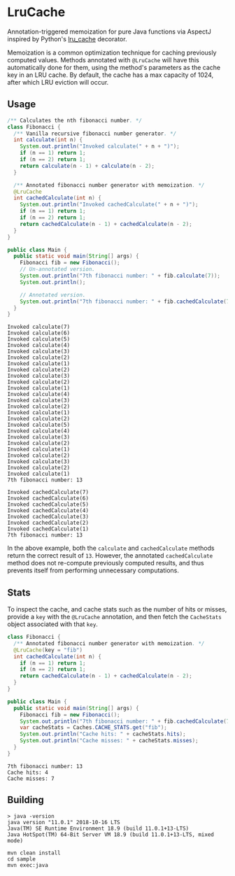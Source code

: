 LruCache
========
Annotation-triggered memoization for pure Java functions via AspectJ inspired by Python's [lru_cache](https://docs.python.org/3/library/functools.html#functools.lru_cache) decorator.

Memoization is a common optimization technique for caching previously computed values. Methods annotated with `@LruCache` will have this automatically done for them, using the method's parameters as the cache key in an LRU cache. By default, the cache has a max capacity of 1024, after which LRU eviction will occur.

Usage
-----
```java
/** Calculates the nth fibonacci number. */
class Fibonacci {
  /** Vanilla recursive fibonacci number generator. */
  int calculate(int n) {
    System.out.println("Invoked calculate(" + n + ")");
    if (n == 1) return 1;
    if (n == 2) return 1;
    return calculate(n - 1) + calculate(n - 2);
  }

  /** Annotated fibonacci number generator with memoization. */
  @LruCache
  int cachedCalculate(int n) {
    System.out.println("Invoked cachedCalculate(" + n + ")");
    if (n == 1) return 1;
    if (n == 2) return 1;
    return cachedCalculate(n - 1) + cachedCalculate(n - 2);
  }
}

```

```java
public class Main {
  public static void main(String[] args) {
    Fibonacci fib = new Fibonacci();
    // Un-annotated version.
    System.out.println("7th fibonacci number: " + fib.calculate(7));
    System.out.println();

    // Annotated version.
    System.out.println("7th fibonacci number: " + fib.cachedCalculate(7));
  }
}
```

```
Invoked calculate(7)
Invoked calculate(6)
Invoked calculate(5)
Invoked calculate(4)
Invoked calculate(3)
Invoked calculate(2)
Invoked calculate(1)
Invoked calculate(2)
Invoked calculate(3)
Invoked calculate(2)
Invoked calculate(1)
Invoked calculate(4)
Invoked calculate(3)
Invoked calculate(2)
Invoked calculate(1)
Invoked calculate(2)
Invoked calculate(5)
Invoked calculate(4)
Invoked calculate(3)
Invoked calculate(2)
Invoked calculate(1)
Invoked calculate(2)
Invoked calculate(3)
Invoked calculate(2)
Invoked calculate(1)
7th fibonacci number: 13

Invoked cachedCalculate(7)
Invoked cachedCalculate(6)
Invoked cachedCalculate(5)
Invoked cachedCalculate(4)
Invoked cachedCalculate(3)
Invoked cachedCalculate(2)
Invoked cachedCalculate(1)
7th fibonacci number: 13
```

In the above example, both the `calculate` and `cachedCalculate` methods return the correct result of `13`. However, the annotated `cachedCalculate` method does not re-compute previously computed results, and thus prevents itself from performing unnecessary computations.

Stats
-----
To inspect the cache, and cache stats such as the number of hits or misses, provide a `key` with the `@LruCache` annotation, and then fetch the `CacheStats` object associated with that `key`.

```java
class Fibonacci {
  /** Annotated fibonacci number generator with memoization. */
  @LruCache(key = "fib")
  int cachedCalculate(int n) {
    if (n == 1) return 1;
    if (n == 2) return 1;
    return cachedCalculate(n - 1) + cachedCalculate(n - 2);
  }
}
```

```java
public class Main {
  public static void main(String[] args) {
    Fibonacci fib = new Fibonacci();
    System.out.println("7th fibonacci number: " + fib.cachedCalculate(7));
    var cacheStats = Caches.CACHE_STATS.get("fib");
    System.out.println("Cache hits: " + cacheStats.hits);
    System.out.println("Cache misses: " + cacheStats.misses);
  }
}
```

```
7th fibonacci number: 13
Cache hits: 4
Cache misses: 7
```

Building
--------
```
> java -version
java version "11.0.1" 2018-10-16 LTS
Java(TM) SE Runtime Environment 18.9 (build 11.0.1+13-LTS)
Java HotSpot(TM) 64-Bit Server VM 18.9 (build 11.0.1+13-LTS, mixed mode)
```
```
mvn clean install
cd sample
mvn exec:java
```
